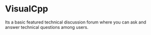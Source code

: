 # VisualCpp
Its a basic featured technical discussion forum where you can ask and answer technical questions among users.
